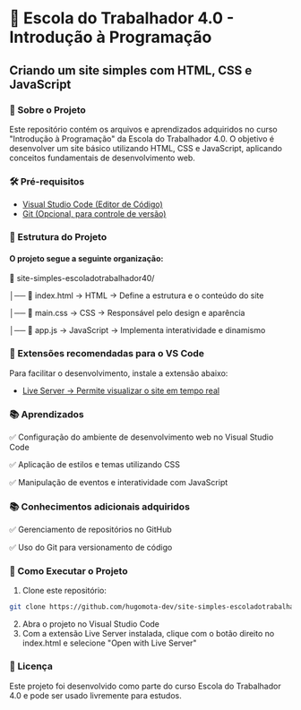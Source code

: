 # 🚀 Escola do Trabalhador 4.0 - Introdução à Programação

## Criando um site simples com HTML, CSS e JavaScript

### 📌 Sobre o Projeto

Este repositório contém os arquivos e aprendizados adquiridos no curso "Introdução à Programação" da Escola do Trabalhador 4.0. O objetivo é desenvolver um site básico utilizando HTML, CSS e JavaScript, aplicando conceitos fundamentais de desenvolvimento web.


### 🛠️ Pré-requisitos
- [Visual Studio Code (Editor de Código)](https://code.visualstudio.com/)
- [Git (Opcional, para controle de versão)](https://git-scm.com/downloads)


### 📂 Estrutura do Projeto

#### O projeto segue a seguinte organização:

📂 site-simples-escoladotrabalhador40/

│── 📜 index.html  → HTML → Define a estrutura e o conteúdo do site

│── 📜 main.css    → CSS → Responsável pelo design e aparência

│── 📜 app.js      → JavaScript → Implementa interatividade e dinamismo


### 🔌 Extensões recomendadas para o VS Code
Para facilitar o desenvolvimento, instale a extensão abaixo:

- [Live Server → Permite visualizar o site em tempo real](https://marketplace.visualstudio.com/items?itemName=ritwickdey.LiveServer)


### 📚 Aprendizados

✅ Configuração do ambiente de desenvolvimento web no Visual Studio Code

✅ Aplicação de estilos e temas utilizando CSS

✅ Manipulação de eventos e interatividade com JavaScript

### 📚 Conhecimentos adicionais adquiridos

✅ Gerenciamento de repositórios no GitHub

✅ Uso do Git para versionamento de código


### 📌 Como Executar o Projeto

1. Clone este repositório:
```bash
git clone https://github.com/hugomota-dev/site-simples-escoladotrabalhador40
```
2. Abra o projeto no Visual Studio Code
3. Com a extensão Live Server instalada, clique com o botão direito no index.html e selecione "Open with Live Server"


### 📜 Licença

Este projeto foi desenvolvido como parte do curso Escola do Trabalhador 4.0 e pode ser usado livremente para estudos.

